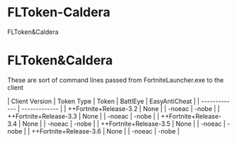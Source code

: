 # FLToken-Caldera
FLToken&amp;Caldera

# FLToken&Caldera
These are sort of command lines passed from FortniteLauncher.exe to the client

| Client Version  | Token Type | Token | BattlEye | EasyAntiCheat |
| ------------- | ------------- |
| ++Fortnite+Release-3.2  | None  | | -noeac | -nobe |
| ++Fortnite+Release-3.3  | None  | | -noeac | -nobe |
| ++Fortnite+Release-3.4  | None  | | -noeac | -nobe |
| ++Fortnite+Release-3.5  | None  | | -noeac | -nobe |
| ++Fortnite+Release-3.6  | None  | | -noeac | -nobe |
